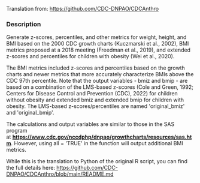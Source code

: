 Translation from: <https://github.com/CDC-DNPAO/CDCAnthro>

### Description

Generate z-scores, percentiles, and other metrics for weight, height, and BMI based on the 2000 CDC growth charts (Kuczmarski et al., 2002), BMI metrics proposed at a 2018 meeting (Freedman et al., 2019), and extended z-scores and percentiles for children with obesity (Wei et al., 2020). 

The BMI metrics included z-scores and percentiles based on the growth charts and newer metrics that more accurately characterize BMIs above the CDC 97th percentile. Note that the output variables - bmiz and bmip - are based on a combination of the LMS-based z-scores (Cole and Green, 1992; Centers for Disease Control and Prevention (CDC), 2022) for children without obesity and extended bmiz and extended bmip for children with obesity. The LMS-based z-scores/percentiles are named 'original_bmiz' and 'original_bmip'.

The calculations and output variables are similar to those in the SAS program at __<https://www.cdc.gov/nccdphp/dnpao/growthcharts/resources/sas.htm>__. However, using all = 'TRUE' in the function will output additional BMI metrics.



While this is the translation to Python of the original R script, you can find the full details here: <https://github.com/CDC-DNPAO/CDCAnthro/blob/main/README.md> 
